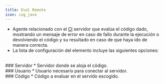 ```yaml
---
title: Eval Remote
icon: cog_java
---
```

* Agente relacionado con el [CI](concepts/ci) servidor que evalúa el código dado, mostrando un mensaje de error en caso de fallo durante la ejecución o devolviendo el código y su resultado en caso de que haya ido de manera correcta.
* La lista de configuración del elemento incluye las siguientes opciones: <br />

<br />
### Servidor
* Servidor donde se aloja el código.

<br />
### Usuario
* Usuario necesario para conectar al servidor.

<br />
### Código
* Código a evaluar en el servido escogido.
